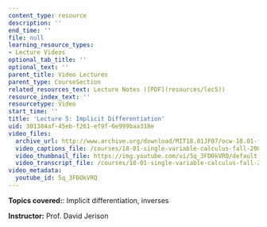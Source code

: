 ```yaml
---
content_type: resource
description: ''
end_time: ''
file: null
learning_resource_types:
- Lecture Videos
optional_tab_title: ''
optional_text: ''
parent_title: Video Lectures
parent_type: CourseSection
related_resources_text: Lecture Notes ([PDF](resources/lec5))
resource_index_text: ''
resourcetype: Video
start_time: ''
title: 'Lecture 5: Implicit Differentiation'
uid: 301384af-45eb-f261-ef9f-6e999baa318e
video_files:
  archive_url: http://www.archive.org/download/MIT18.01JF07/ocw-18.01-f07-lec05_300k.mp4
  video_captions_file: /courses/18-01-single-variable-calculus-fall-2006/f34170b47f01517ab746f9258a68060b_5q_3FDOkVRQ.vtt
  video_thumbnail_file: https://img.youtube.com/vi/5q_3FDOkVRQ/default.jpg
  video_transcript_file: /courses/18-01-single-variable-calculus-fall-2006/5e8a06de0955666d2dea5b6a3fbaa083_5q_3FDOkVRQ.pdf
video_metadata:
  youtube_id: 5q_3FDOkVRQ
---
```


**Topics covered:**: Implicit differentiation, inverses

**Instructor:** Prof. David Jerison